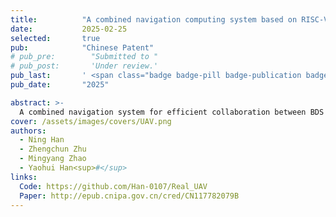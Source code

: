 ```yaml
---
title:          "A combined navigation computing system based on RISC-V architecture"
date:           2025-02-25
selected:       true
pub:            "Chinese Patent"
# pub_pre:        "Submitted to "
# pub_post:       'Under review.'
pub_last:       ' <span class="badge badge-pill badge-publication badge-info">Patent</span>'
pub_date:       "2025"

abstract: >-
  A combined navigation system for efficient collaboration between BDS and INS built through RISC-V-based architecture.
cover: /assets/images/covers/UAV.png
authors:
  - Ning Han
  - Zhengchun Zhu
  - Mingyang Zhao
  - Yaohui Han<sup>#</sup>
links:
  Code: https://github.com/Han-0107/Real_UAV
  Paper: http://epub.cnipa.gov.cn/cred/CN117782079B
---
```

